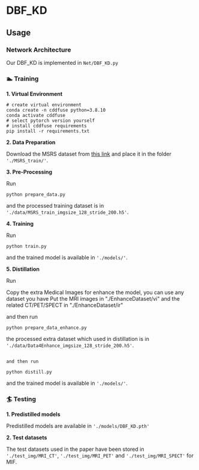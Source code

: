 # DBF_KD

## Usage

### Network Architecture

Our DBF_KD is implemented in `Net/DBF_KD.py`

### 🏊 Training

**1. Virtual Environment**

```
# create virtual environment
conda create -n cddfuse python=3.8.10
conda activate cddfuse
# select pytorch version yourself
# install cddfuse requirements
pip install -r requirements.txt
```

**2. Data Preparation**

Download the MSRS dataset from [this link](https://github.com/Linfeng-Tang/MSRS) and place it in the folder `'./MSRS_train/'`.

**3. Pre-Processing**

Run

```
python prepare_data.py
```

and the processed training dataset is in `'./data/MSRS_train_imgsize_128_stride_200.h5'`.

**4. Training**

Run

```
python train.py
```

and the trained model is available in `'./models/'`.

**5. Distillation**

Run

Copy the extra Medical Images for enhance the model, you can use any dataset you have
Put the MRI images in "./EnhanceDataset/vi" and the related CT/PET/SPECT in "./EnhanceDataset/ir"

and then run

```
python prepare_data_enhance.py
```

the processed extra dataset which used in distillation is in `'./data/Data4Enhance_imgsize_128_stride_200.h5'`.

```

and then run

python distill.py
```

and the trained model is available in `'./models/'`.

### 🏄 Testing

**1. Predistilled models**

Predistilled models are available in `'./models/DBF_KD.pth'`

**2. Test datasets**

The test datasets used in the paper have been stored in `'./test_img/MRI_CT'`, `'./test_img/MRI_PET'` and `'./test_img/MRI_SPECT'` for MIF.
